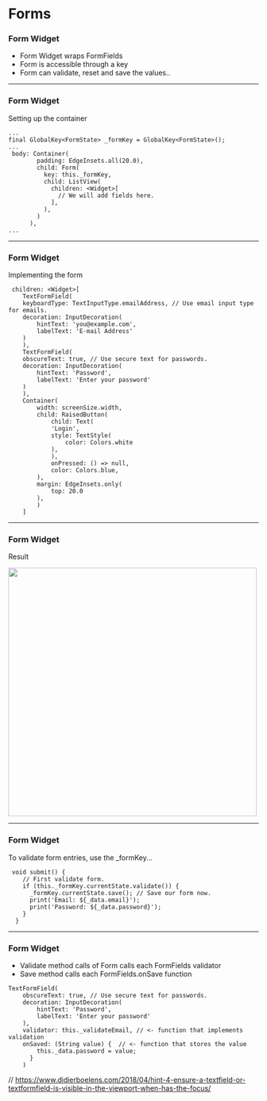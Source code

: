 # Forms

### Form Widget
- Form Widget wraps FormFields
- Form is accessible through a key
- Form can validate, reset and save the values..

---
### Form Widget
Setting up the container
```
...
final GlobalKey<FormState> _formKey = GlobalKey<FormState>();
...
 body: Container(
        padding: EdgeInsets.all(20.0),
        child: Form(
          key: this._formKey,
          child: ListView(
            children: <Widget>[
              // We will add fields here.
            ],
          ),
        )
      ),
...
```

---
### Form Widget
Implementing the form
```
 children: <Widget>[
    TextFormField(
    keyboardType: TextInputType.emailAddress, // Use email input type for emails.
    decoration: InputDecoration(
        hintText: 'you@example.com',
        labelText: 'E-mail Address'
    )
    ),
    TextFormField(
    obscureText: true, // Use secure text for passwords.
    decoration: InputDecoration(
        hintText: 'Password',
        labelText: 'Enter your password'
    )
    ),
    Container(
        width: screenSize.width,
        child: RaisedButton(
            child: Text(
            'Login',
            style: TextStyle(
                color: Colors.white
            ),
            ),
            onPressed: () => null,
            color: Colors.blue,
        ),
        margin: EdgeInsets.only(
            top: 20.0
        ),
        )
    ]
```

---
### Form Widget
Result

<img src="images/forms.png" height="500" />

---
### Form Widget
To validate form entries, use the _formKey...
```
 void submit() {
    // First validate form.
    if (this._formKey.currentState.validate()) {
      _formKey.currentState.save(); // Save our form now.
      print('Email: ${_data.email}');
      print('Password: ${_data.password}');
    }
  }
```

---
### Form Widget
- Validate method calls of Form calls each FormFields validator
- Save method calls each FormFields.onSave function
```
TextFormField(
    obscureText: true, // Use secure text for passwords.
    decoration: InputDecoration(
        hintText: 'Password',
        labelText: 'Enter your password'
    ),
    validator: this._validateEmail, // <- function that implements validation
    onSaved: (String value) {  // <- function that stores the value 
        this._data.password = value;
      }
    )
```


// https://www.didierboelens.com/2018/04/hint-4-ensure-a-textfield-or-textformfield-is-visible-in-the-viewport-when-has-the-focus/